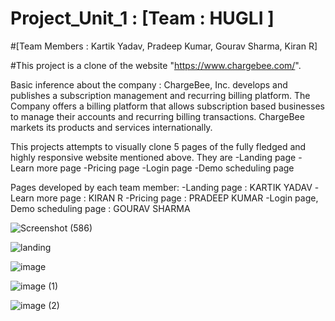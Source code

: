 # Project_Unit_1 : [Team : HUGLI ]
#[Team Members : Kartik Yadav, Pradeep Kumar, Gourav Sharma, Kiran R]

#This project is a clone of the website "https://www.chargebee.com/".

Basic inference about the company :
ChargeBee, Inc. develops and publishes a subscription management and recurring billing platform. The Company offers a billing platform that allows subscription based businesses to manage their accounts and recurring billing transactions. ChargeBee markets its products and services internationally.

This projects attempts to visually clone 5 pages of the fully fledged and highly responsive website mentioned above. They are
-Landing page
-Learn more page
-Pricing page
-Login page
-Demo scheduling page

Pages developed by each team member:
-Landing page : KARTIK YADAV
-Learn more page : KIRAN R
-Pricing page : PRADEEP KUMAR
-Login page, Demo scheduling page : GOURAV SHARMA

![Screenshot (586)](https://user-images.githubusercontent.com/47073765/107081639-03134e00-6819-11eb-8e76-16052429bd60.png)

![landing](https://user-images.githubusercontent.com/47073765/107082153-c5fb8b80-6819-11eb-89f5-4adbd52ac196.png)

![image](https://user-images.githubusercontent.com/47073765/107082242-e62b4a80-6819-11eb-8eaf-81e292b7be27.png)

![image (1)](https://user-images.githubusercontent.com/47073765/107082374-1541bc00-681a-11eb-80af-d35bb1216496.png)

![image (2)](https://user-images.githubusercontent.com/47073765/107082500-48844b00-681a-11eb-8f0f-f3d318756011.png)
